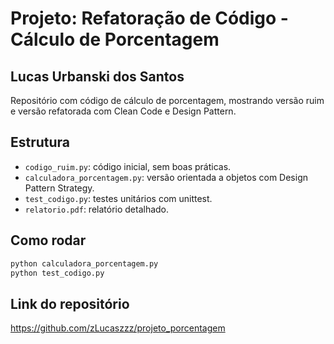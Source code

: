 # Projeto: Refatoração de Código - Cálculo de Porcentagem

## Lucas Urbanski dos Santos

Repositório com código de cálculo de porcentagem, mostrando versão ruim e versão refatorada com Clean Code e Design Pattern.

## Estrutura

- `codigo_ruim.py`: código inicial, sem boas práticas.
- `calculadora_porcentagem.py`: versão orientada a objetos com Design Pattern Strategy.
- `test_codigo.py`: testes unitários com unittest.
- `relatorio.pdf`: relatório detalhado.

## Como rodar

```bash
python calculadora_porcentagem.py
python test_codigo.py
```

## Link do repositório

https://github.com/zLucaszzz/projeto_porcentagem
